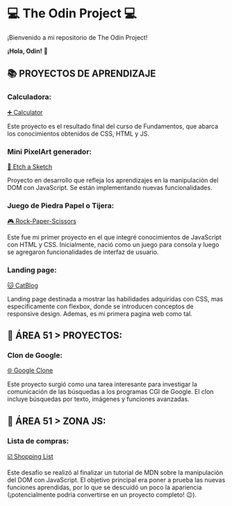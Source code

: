 # 💻 The Odin Project 💻

¡Bienvenido a mi repositorio de The Odin Project!

**¡Hola, Odin!** 👋

## 📚 PROYECTOS DE APRENDIZAJE

### Calculadora:
[➕ Calculator](https://jhonatandczel.github.io/calculator/)

Este proyecto es el resultado final del curso de Fundamentos, que abarca los conocimientos obtenidos de CSS, HTML y JS.

### Mini PixelArt generador:
[🎨 Etch a Sketch](https://jhonatandczel.github.io/etch-a-sketch/)

Proyecto en desarrollo que refleja los aprendizajes en la manipulación del DOM con JavaScript. Se están implementando nuevas funcionalidades.

### Juego de Piedra Papel o Tijera:
[🎮 Rock-Paper-Scissors](https://jhonatandczel.github.io/rock-paper-scissors/)

Este fue mi primer proyecto en el que integré conocimientos de JavaScript con HTML y CSS. Inicialmente, nació como un juego para consola y luego se agregaron funcionalidades de interfaz de usuario.

### Landing page:
[🐱 CatBlog](https://jhonatandczel.github.io/odin-landing-page/)

Landing page destinada a mostrar las habilidades adquiridas con CSS, mas especificamente con flexbox, donde se introducen conceptos de responsive design. Ademas, es mi primera pagina web como tal.

## 🚀 ÁREA 51 > PROYECTOS:

### Clon de Google:
[🌐 Google Clone](https://jhonatandczel.github.io/the-odin-project/Area51/Projects/google-clon/)

Este proyecto surgió como una tarea interesante para investigar la comunicación de las búsquedas a los programas CGI de Google. El clon incluye búsquedas por texto, imágenes y funciones avanzadas.

## 🚀 ÁREA 51 > ZONA JS:

### Lista de compras:
[☑️ Shopping List](https://jhonatandczel.github.io/the-odin-project/Area51/ZonaJS/Shopping-List/)

Este desafío se realizó al finalizar un tutorial de MDN sobre la manipulación del DOM con JavaScript. El objetivo principal era poner a prueba las nuevas funciones aprendidas, por lo que se descuidó un poco la apariencia (¡potencialmente podría convertirse en un proyecto completo! 😉).


